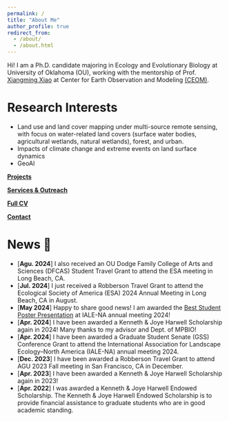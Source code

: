 ```yaml
---
permalink: /
title: "About Me"
author_profile: true
redirect_from: 
  - /about/
  - /about.html
---
```


Hi! I am a Ph.D. candidate majoring in Ecology and Evolutionary Biology at University of Oklahoma (OU), working with the mentorship of Prof. [Xiangming Xiao](https://scholar.google.com/citations?user=71350TcAAAAJ&hl=en) at Center for Earth Observation and Modeling [(CEOM)](https://www.ceom.ou.edu/).

Research Interests
======
 - Land use and land cover mapping under multi-source remote sensing, with focus on water-related land covers (surface water bodies, agricultural wetlands, natural wetlands), forest, and urban.
 - Impacts of climate change and extreme events on land surface dynamics
 - GeoAI

**[Projects](https://rszcc.github.io//projects/)**

**[Services & Outreach](https://rszcc.github.io//services/)**

**[Full CV](https://rszcc.github.io//cv/)**

**[Contact](https://rszcc.github.io//contact/)**

News 🌟
======
 - [**Agu. 2024**] I also received an OU Dodge Family College of Arts and Sciences (DFCAS) Student Travel Grant to attend the ESA meeting in Long Beach, CA.
 - [**Jul. 2024**] I just received a Robberson Travel Grant to attend the Ecological Society of America (ESA) 2024 Annual Meeting in Long Beach, CA in August.
 - [**May 2024**] Happy to share good news! I am awarded the [Best Student Poster Presentation](https://www.ialena.org/awards.html) at IALE-NA annual meeting 2024!
 - [**Apr. 2024**] I have been awarded a Kenneth & Joye Harwell Scholarship again in 2024! Many thanks to my advisor and Dept. of MPBIO!
 - [**Apr. 2024**] I have been awarded a Graduate Student Senate (GSS) Conference Grant to attend the International Association for Landscape Ecology–North America (IALE-NA) annual meeting 2024.
 - [**Dec. 2023**] I have been awarded a Robberson Travel Grant to attend AGU 2023 Fall meeting in San Francisco, CA in December.
 - [**Apr. 2023**] I have been awarded a Kenneth & Joye Harwell Scholarship again in 2023!
 - [**Apr. 2022**] I was awarded a Kenneth & Joye Harwell Endowed Scholarship. The Kenneth & Joye Harwell Endowed Scholarship is to provide financial assistance to graduate students who are in good academic standing.
